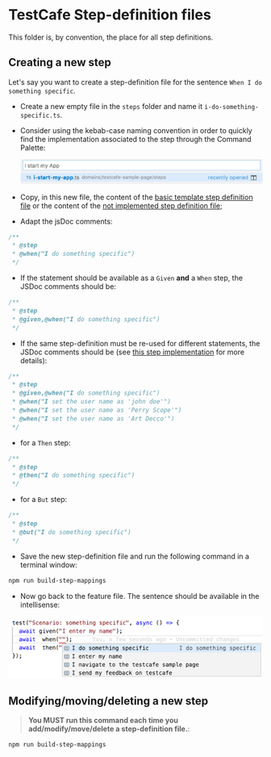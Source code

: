 # TestCafe Step-definition files

This folder is, by convention, the place for all step definitions.

## Creating a new step

Let's say you want to create a step-definition file for the sentence `When I do something specific`.

- Create a new empty file in the `steps` folder and name it `i-do-something-specific.ts`.

- Consider using the kebab-case naming convention in order to quickly find the implementation associated to the step through the Command Palette:

  ![find the step implementation](../.media/screenshot05.png)

- Copy, in this new file, the content of the [basic template step definition file](../step-templates/basic-template-step.ts) or the content of the [not implemented step definition file](../step-templates/not-implemented-step.ts);

- Adapt the jsDoc comments:

```js
/**
 * @step
 * @when("I do something specific")
 */
```

- If the statement should be available as a `Given` **and** a `When` step, the JSDoc comments should be:

```js
/**
 * @step
 * @given,@when("I do something specific")
 */
```

- If the same step-definition must be re-used for different statements, the JSDoc comments should be (see [this step implementation](a-xxx-message-should-appear-with-my-name.ts) for more details):

```js
/**
 * @step
 * @given,@when("I do something specific")
 * @when("I set the user name as 'john doe'")
 * @when("I set the user name as 'Perry Scope'")
 * @when("I set the user name as 'Art Decco'")
 */
```

- for a `Then` step:

```js
/**
 * @step
 * @then("I do something specific")
 */
```

- for a `But` step:

```js
/**
 * @step
 * @but("I do something specific")
 */
```

- Save the new step-definition file and run the following command in a terminal window:

```sh
npm run build-step-mappings
```

- Now go back to the feature file. The sentence should be available in the intellisense:

![demo](../.media/screenshot09.png)

## Modifying/moving/deleting a new step

> **You MUST run this command each time you add/modify/move/delete a step-definition file.**:

```sh
npm run build-step-mappings
```
